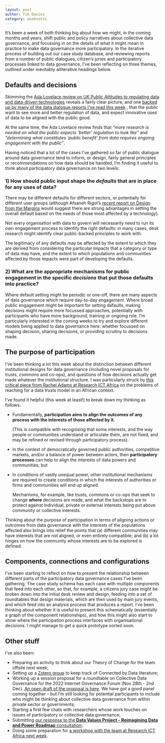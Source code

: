```yaml
---
layout: post
author: Tim Davies
category: weeknotes
---
```


It’s been a week of both thinking big about how we might, in the coming months and years, shift public and policy narratives about collective data governance, and focussing in on the details of what it might mean in practice to make data governance more participatory. In the iterative process of building out our case study database, and reviewing reports from a number of public dialogues, citizen’s juries and participatory processes linked to data governance, I’ve been reflecting on three themes, outlined under inevitably alliterative headings below.

<!--more-->

## Defaults and decisions

Skimming the [Ada Lovelace review on UK Public Attitudes to regulating data and data-driven technologies](https://www.adalovelaceinstitute.org/evidence-review/public-attitudes-data-regulation/) reveals a fairly clear picture, and one [backed up by many of the data dialogue reports I’ve read this week](https://www.zotero.org/groups/4692131/connected_by_data/collections/UPH9VE6P) , that the public want to see more and better regulation of data, and expect innovative uses of data to be aligned with the public good.

At the same time, the Ada Lovelace review finds that *“more research is needed on what the public expects ‘better’ regulation to look like”* and *”determining what constitutes ‘public benefit’ from data requires ongoing engagement with the public”*.

Having noticed that a lot of the cases I’ve gathered so far of public dialogue around data governance tend to inform, or design, fairly general principles or recommendations on how data should be handled, I’m finding it useful to think about participatory data governance on two levels:

### 1) How should public input shape the *defaults* that are in place for any uses of data?

There may be different defaults for different sectors, or potentially for different user groups (although Afsaneh Rigot’s [recent report on Design from the Margins](https://www.belfercenter.org/publication/design-margins) would suggest there are strong advantages in setting the overall default based on the needs of those most affected by a technology).

Not every organisation with data to govern will necessarily need to run its own engagement process to identify the right defaults: in many cases, desk research might identify clear public-backed principles to work with.

The legitimacy of any defaults may be affected by the extent to which they are derived from considering the particular impacts that a category or type of data may have, and the extent to which populations and communities affected by those impacts were part of developing the defaults.

### 2) What are the appropriate mechanisms for public engagement in the specific *decisions* that put those defaults into practice?

Where default setting might be periodic or one-off, there are many aspects of data governance which require day-to-day engagement. Where broad public engagement might be important for setting defaults, making decisions might require more focussed approaches, potentially with participants who have more background, training or ongoing role. I’m particularly interested in the coming weeks to try and explore different models being applied to data governance here: whether focussed on shaping decision, sharing decisions, or providing scrutiny to decisions made.

## The purpose of participation

I’ve been thinking a lot this week about the distinction between different institutional designs for data governance (including novel proposals for trusts, commons and co-ops), and questions of how decisions actually get made whatever the institutional structure. I was particularly struck by [this critical piece from Rachel Adams at Research ICT Africa](https://researchictafrica.net/2022/05/05/data-trusts-to-support-participatory-data-governance-in-south-africa/) on the problems of reaching for a data trusts model in an African context.

I’ve found it helpful (this week at least!) to break down my thinking as follows:

* Fundamentally, **participation aims to align the outcomes of any process with the interests of those affected by it.**

    (This is compatible with recognising that some interests, and the way people or communities understand or articulate them, are not fixed, and may be refined or revised through participatory process).

* In the context of democratically governed public authorities, competitive markets, and/or a balance of power between actors, then **participatory processes** can help to align the interests of data powers and communities; but

* In conditions of vastly unequal power, other institutional mechanisms are required to create conditions in which the interests of authorities or firms and communities will end up aligned.

    Mechanisms, for example, like trusts, commons or co-ops that seek to change **where** decisions are made, and what the backstops are to protect against individual, private or external interests being put above community or collective interests.

Thinking about the purpose of participation in terms of aligning actions or outcomes from data governance with the interests of the populations affected also brings into relief the points that (a) different communities may have interests that are not aligned, or even entirely compatible; and (b) a lot hinges on how the community whose interests are to be explored is defined.

## Components, connections and configurations

I’ve been starting to reflect on how to present the relationship between different parts of the participatory data governance cases I’ve been gathering. The case study schema has each case with multiple components that feed into each other, so that, for example, a citizens jury case might be broken down into the initial desk review and design, feeding into a set of roundtables that design materials, which are then used by main jury events, and which feed into an analysis process that produces a report. I’ve been thinking about whether it is useful to present this schematically (essentially a graph of the component relationships), and how this might also start to show where the participation process interfaces with organisational decisions. I might manage to get a quick prototype sorted soon.

## Other stuff

I’ve also been:

* Preparing an activity to think about our Theory of Change for the team offsite next week;
* Setting up a [Zotero group](https://www.zotero.org/groups/4692131/connected_by_data/library) to keep track of Connected by Data literature;
* Working up a session proposal for a roundtable on Collective Data Governance for the 2022 Internet Governance Forum (Nov 28th - 2nd Dec). [An open draft of the proposal is here](https://docs.google.com/document/d/1BKFDOlYB103PBiu9REC-EwCv9JkXicxP9_nfwkXok-Y/edit#). We have got a good panel coming together - but I’m still looking for potential participants to include who might be thinking about collective data governance from within private sector or governments;
* Starting a first few chats with researchers whose work touches on issues of participatory or collective data governance;
* Submitting [our response to the **Data Values Project - Reimagining Data and Power Roadmap** consultation](https://connectedbydata.org/resources/reimagining-data-and-power-consultation-response);
* Doing some preparation for [a workshop with the team at Research ICT Africa next week](https://connectedbydata.org/projects/2022-research-ict-africa).
